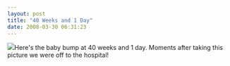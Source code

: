 ```yaml
---
layout: post
title: "40 Weeks and 1 Day"
date: 2008-03-30 06:31:23
---
```

[![](http://thecave.smugmug.com/photos/272267425_ppArP-Th.jpg)](http://thecave.smugmug.com/gallery/3795601_AVdxr/2/272267425_ppArP)Here's the baby bump at 40 weeks and 1 day. Moments after taking this picture we were off to the hospital!
